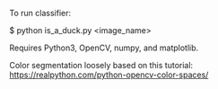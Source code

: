 To run classifier:

$ python is_a_duck.py <image_name>

Requires Python3, OpenCV, numpy, and matplotlib.

Color segmentation loosely based on this tutorial: https://realpython.com/python-opencv-color-spaces/